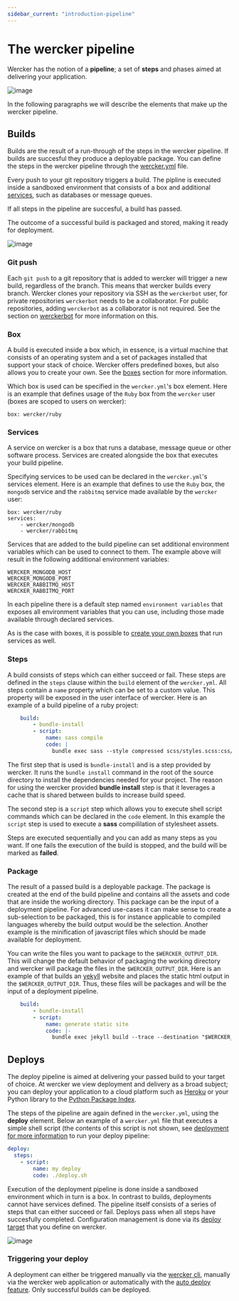 ```yaml
---
sidebar_current: "introduction-pipeline"
---
```


# The wercker pipeline
Wercker has the notion of a **pipeline**; a set of **steps** and phases aimed at delivering your application.

![image](http://f.cl.ly/items/1o1R3f300f2C0Y2k470f/wercker_pipeline.png)

In the following paragraphs we will describe the elements that make up the wercker pipeline.

## Builds

Builds are the result of a run-through of the steps in the wercker pipeline. If builds are succesful they produce a deployable package. You can define the steps in the wercker pipeline through the
[wercker.yml](/articles/werckeryml) file.

Every push to your git repository triggers a build. The pipline is
executed inside a sandboxed environment that consists of a box and
additional [services](/articles/services/), such as databases or message queues.

If all steps in the pipeline are succesful, a build has passed.

The outcome of a successful build is packaged and stored, making it ready for deployment.

![image](http://f.cl.ly/items/3S1e1Q2U462j0V0Z1e3V/wercker_pipeline_build.png)

### Git push

Each `git push` to a git repository that is added to wercker will
trigger a new build, regardless of the branch. This means that wercker
builds every branch. Wercker clones your repository via SSH as the
`werckerbot` user, for private repositories `werckerbot` needs to be a collaborator. For public repositories, adding `werckerbot` as a collaborator is not required.
See the section on
[werckerbot](/articles/gettingstarted/werckerbot.html) for more
information on this.

### Box

A build is executed inside a box which, in essence, is a virtual machine that consists of an operating system and a set of packages installed that support your stack of choice. Wercker offers predefined boxes, but also allows you to create your own. See the [boxes](/articles/boxes/) section for more information.

Which box is used can be specified in the `wercker.yml`'s box element.
Here is an example that defines usage of the `Ruby` box from the
`wercker` user (boxes are scoped to users on wercker):

    box: wercker/ruby

### Services

A service on wercker is a box that runs a database, message queue or other software process. Services are created alongside the box that executes your build pipeline.

Specifying services to be used can be declared in the `wercker.yml`'s services element. Here is an example that defines to use the `Ruby` box, the `mongodb` service and the `rabbitmq` service made available by the `wercker` user:

    box: wercker/ruby
    services:
        - wercker/mongodb
        - wercker/rabbitmq

Services that are added to the build pipeline can set additional environment variables which can be used to connect to them. The example above will result in the following additional environment variables:

    WERCKER_MONGODB_HOST
    WERCKER_MONGODB_PORT
    WERCKER_RABBITMQ_HOST
    WERCKER_RABBITMQ_PORT

In each pipeline there is a default step named `environment variables` that exposes all environment variables that you can use, including those made available through declared services.

As is the case with boxes, it is possible to [create your own
boxes](/articles/boxes/)
that run services as well.

### Steps

A build consists of steps which can either succeed or fail. These steps
are defined in the `steps` clause within the `build` element of the `wercker.yml`. All steps contain a `name` property which can be set to a custom value. This property will be exposed in the user interface of wercker. Here is an example of a build pipeline of a ruby project:

``` yaml
    build:
        - bundle-install
        - script:
            name: sass compile
            code: |
              bundle exec sass --style compressed scss/styles.scss:css/styles.min.css
```

The first step that is used is `bundle-install` and is a step provided by wercker. It runs the `bundle install` command in the root of the source directory to install the dependencies needed for your project. The reason for using the wercker provided **bundle install** step is that it leverages a cache that is shared between builds to increase build speed.

The second step is a `script` step which allows you to execute shell
script commands which can be declared in the `code` element. In this
example the `script` step is used to execute a **sass** compililation of stylesheet assets.

Steps are executed sequentially and you can add as many steps as you
want. If one fails the execution of the build is stopped, and the build
will be marked as **failed**.

### Package

The result of a passed build is a deployable package. The package is
created at the end of the build pipeline and contains all the assets and
code that are inside the working directory. This package can be the
input of a deployment pipeline. For advanced use-cases it can make sense
to create a sub-selection to be packaged, this is for instance applicable to compiled languages whereby the build output would be the selection.
Another example is the minification of javascript files which should be made available for deployment.

You can write the files you want to package to the `$WERCKER_OUTPUT_DIR`. This will change the default behavior of packaging the working directory and wercker will package the files in the `$WERCKER_OUTPUT_DIR`. Here is an example of that builds an [yekyll](http://jekyllrb.com) website and places the static html output in the `$WERCKER_OUTPUT_DIR`. Thus, these files will be packages and will be the input of a deployment pipeline.

``` yaml
    build:
        - bundle-install
        - script:
            name: generate static site
            code: |-
              bundle exec jekyll build --trace --destination "$WERCKER_OUTPUT_DIR"
```


## Deploys
The deploy pipeline is aimed at delivering your passed build to your target of choice. At wercker we view deployment and delivery as a broad subject;
you can deploy your application to a cloud platform such as
[Heroku](/articles/deployment/heroku.html) or your Python library to the [Python Package Index](/articles/deployment/pypi.html).

The steps of the pipeline are again defined in the `wercker.yml`, using
the **deploy** element. Below an example of a `wercker.yml` file that executes a simple shell
script (the contents of this script is not shown, see [deployment for
more information](/articles/deployment/) to run your deploy pipeline:

``` yaml
deploy:
  steps:
    - script:
        name: my deploy
        code: ./deploy.sh
```

Execution of the deployment pipeline is done inside a sandboxed
environment which in turn is a box. In contrast to builds, deployments
cannot have services defined. The pipeline itself consists of a series
of steps that can either succeed or fail. Deploys pass when all steps
have succesfully completed. Configuration management is done via its
[deploy target](/articles/introduction/deploys.html) that you define on wercker.

![image](http://f.cl.ly/items/0T3z2f32433N2J3o0J26/wercker_pipeline_deploy.png)

### Triggering your deploy
A deployment can either be triggered manually via the [wercker cli](/articles/cli/),
manually via the wercker web application or automatically with the [auto
deploy feature](/articles/deployment/).
Only successful builds can be deployed.

